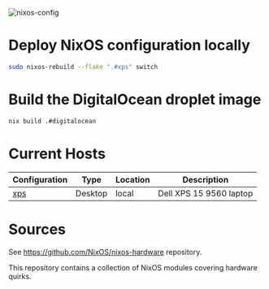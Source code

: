 ![nixos-config](https://socialify.git.ci/anthonyroussel/nixos-config/image?description=1&font=KoHo&forks=1&issues=1&language=1&name=1&owner=1&pattern=Circuit%20Board&pulls=1&stargazers=1&theme=Dark)

# Deploy NixOS configuration locally

```bash
sudo nixos-rebuild --flake ".#xps" switch
```

# Build the DigitalOcean droplet image

```bash
nix build .#digitalocean
```

# Current Hosts

| Configuration                       | Type      | Location    | Description                  |
| ----------------------------------- | --------- | ----------- | ---------------------------- |
| [xps](./machines/xps)               | Desktop   | local       | Dell XPS 15 9560 laptop      |

# Sources

See https://github.com/NixOS/nixos-hardware repository.

This repository contains a collection of NixOS modules covering hardware quirks.
